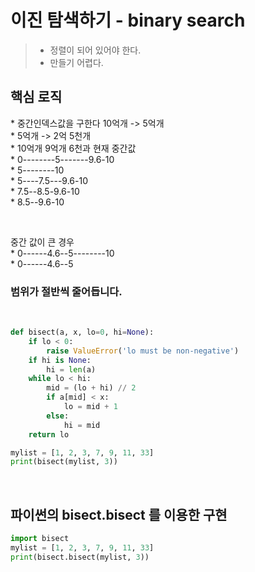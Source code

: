 # 이진 탐색하기 - binary search

> - 정렬이 되어 있어야 한다.
> - 만들기 어렵다.
>   <br>

## 핵심 로직

\* 중간인덱스값을 구한다 10억개 -> 5억개  
\* 5억개 -> 2억 5천개  
\* 10억개 9억개 6천과 현재 중간값  
\* 0--------5-------9.6-10  
\* 5--------10  
\* 5----7.5---9.6-10  
\* 7.5--8.5-9.6-10  
\* 8.5--9.6-10

<br>

중간 값이 큰 경우  
\* 0------4.6--5--------10  
\* 0------4.6--5

### **범위가 절반씩 줄어듭니다.**

<br>

```python
def bisect(a, x, lo=0, hi=None):
    if lo < 0:
        raise ValueError('lo must be non-negative')
    if hi is None:
        hi = len(a)
    while lo < hi:
        mid = (lo + hi) // 2
        if a[mid] < x:
            lo = mid + 1
        else:
            hi = mid
    return lo

mylist = [1, 2, 3, 7, 9, 11, 33]
print(bisect(mylist, 3))
```

<br>

## 파이썬의 bisect.bisect 를 이용한 구현

```python
import bisect
mylist = [1, 2, 3, 7, 9, 11, 33]
print(bisect.bisect(mylist, 3))
```
